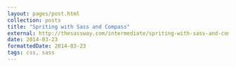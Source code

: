 ```yaml
---
layout: pages/post.html
collection: posts
title: "Spriting with Sass and Compass"
external: http://thesassway.com/intermediate/spriting-with-sass-and-compass
date: 2014-03-23
formattedDate: 2014-03-23
tags: css, sass
---
```

